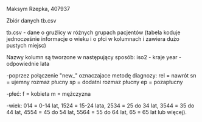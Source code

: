 Maksym Rzepka, 407937

Zbiór danych tb.csv

tb.csv - dane o gruźlicy w różnych grupach pacjentów (tabela koduje jednocześnie informacje o wieku i o płci w kolumnach i zawiera dużo pustych miejsc)

Nazwy kolumn są tworzone w następujący sposób:
    iso2 - kraje
    year - odpowiednie lata

-poprzez połączenie "new_" oznaczajace metodę diagnozy:
    rel = nawrót
    sn = ujemny rozmaz płucny
    sp = dodatni rozmaz płucny
    ep = pozapłucny

-płeć:
    f = kobieta
    m = mężczyzna
    
-wiek:
    014 = 0-14 lat,
    1524 = 15-24 lata,
    2534 = 25 do 34 lat, 
    3544 = 35 do 44 lat,
    4554 = 45 do 54 lat, 
    5564 = 55 do 64 lat, 
    65 = 65 lat lub więcej).

